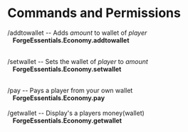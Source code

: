 # Commands and Permissions

/addtowallet <player> <amount> -- Adds _amount_ to wallet of _player_<br /> &nbsp;&nbsp; **ForgeEssentials.Economy.addtowallet** <br /><br />

/setwallet <player> <amount> -- Sets the wallet of _player_ to _amount_<br /> &nbsp;&nbsp; **ForgeEssentials.Economy.setwallet** <br /><br />

/pay <player> -- Pays a player from your own wallet<br /> &nbsp;&nbsp; **ForgeEssentials.Economy.pay** <br /><br />
/getwallet <player> -- Display's a players money(wallet)<br /> &nbsp;&nbsp; **ForgeEssentials.Economy.getwallet** <br /><br />
